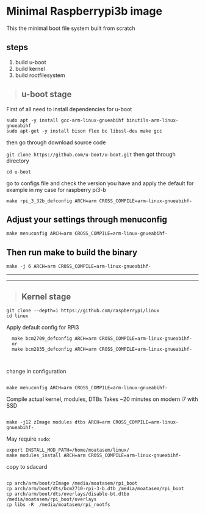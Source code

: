 # Minimal Raspberrypi3b image

This the minimal boot file system built from scratch 

## steps 
1. build u-boot
2. build kernel
3. build rootfilesystem
  
> ## u-boot stage 

First of all need to install dependencies for u-boot 
 
```
sudo apt -y install gcc-arm-linux-gnueabihf binutils-arm-linux-gnueabihf
sudo apt-get -y install bison flex bc libssl-dev make gcc 
```

then go through download source code 

`
git clone https://github.com/u-boot/u-boot.git
`
then got through directory 

` cd u-boot
`

go to configs file and check the version you have and apply the default for example in my case for raspberry pi3-b 

```
make rpi_3_32b_defconfig ARCH=arm CROSS_COMPILE=arm-linux-gnueabihf-

```

Adjust your settings through menuconfig 
---

```
make menuconfig ARCH=arm CROSS_COMPILE=arm-linux-gnueabihf-
```

Then run make to build the binary 
---

```
make -j 6 ARCH=arm CROSS_COMPILE=arm-linux-gnueabihf-

```

---
---
> ## Kernel stage 
```
git clone --depth=1 https://github.com/raspberrypi/linux
cd linux

```

Apply default config for RPi3
```
  make bcm2709_defconfig ARCH=arm CROSS_COMPILE=arm-linux-gnueabihf-
  or
  make bcm2835_defconfig ARCH=arm CROSS_COMPILE=arm-linux-gnueabihf-

  
```
change in configuration
```

make menuconfig ARCH=arm CROSS_COMPILE=arm-linux-gnueabihf-

```

Compile actual kernel, modules, DTBs
Takes ~20 minutes on modern i7 with SSD
```

make -j12 zImage modules dtbs ARCH=arm CROSS_COMPILE=arm-linux-gnueabihf-

```


May require `sudo`:
```
export INSTALL_MOD_PATH=/home/moatasem/linux/
make modules_install ARCH=arm CROSS_COMPILE=arm-linux-gnueabihf-
```

copy to sdacard

```

cp arch/arm/boot/zImage /media/moatasem/rpi_boot
cp arch/arm/boot/dts/bcm2710-rpi-3-b.dtb /media/moatasem/rpi_boot
cp arch/arm/boot/dts/overlays/disable-bt.dtbo /media/moatasem/rpi_boot/overlays
cp libs -R  /media/moatasem/rpi_rootfs

```

